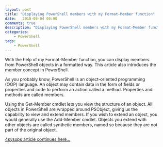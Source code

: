 ```yaml
---
layout: post
title: "Displaying PowerShell members with my Format-Member function"
date:   2018-09-04 09:00
comments: true
description: "Displaying PowerShell members with my Format-Member function"
categories:
    - PowerShell
tags:
    - PowerShell
---
```


With the help of my Format-Member function, you can display members from PowerShell objects in a formatted way. This article also introduces the member concept in PowerShell.

As you probably know, PowerShell is an object-oriented programming (OOP) language. An object may contain data in the form of fields or properties and code to perform an action called a method. Properties and methods are called members.

Using the Get-Member cmdlet lets you view the structure of an object. All objects in PowerShell are wrapped around PSObject, giving us the capability to view and extend members. If you wish to extend an object, you would generally use the Add-Member cmdlet. Objects you extend with other objects are called synthetic members, named so because they are not part of the original object.

[4sysops article continues here...](https://4sysops.com/archives/displaying-powershell-members-with-my-format-member-function/)
